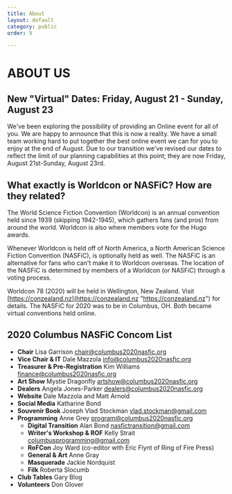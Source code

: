 ```yaml
---
title: About
layout: default
category: public
order: 9

---
```

# ABOUT US

## New "Virtual" Dates: Friday, August 21 - Sunday, August 23

We've been exploring the possibility of providing an Online event for all of you. We are happy to announce that this is now a reality. We have a small team working hard to put together the best online event we can for you to enjoy at the end of August. Due to our transition we've revised our dates to reflect the limit of our planning capabilities at this point; they are now Friday, August 21st-Sunday, August 23rd.

## What exactly is Worldcon or NASFiC? How are they related?

The World Science Fiction Convention (Worldcon) is an annual convention held since 1939 (skipping 1942-1945), which gathers fans (and pros) from around the world. Worldcon is also where members vote for the Hugo awards.

Whenever Worldcon is held off of North America, a North American Science Fiction Convention (NASFiC), is optionally held as well. The NASFiC is an alternative for fans who can't make it to Worldcon overseas. The location of the NASFiC is determined by members of a Worldcon (or NASFiC) through a voting process.

Worldcon 78 (2020) will be held in Wellington, New Zealand. Visit [https://conzealand.nz](https://conzealand.nz "https://conzealand.nz") for details. The NASFiC for 2020 was to be in Columbus, OH. Both became virtual conventions held online.

## 2020 Columbus NASFiC Concom List

* **Chair** Lisa Garrison [chair@columbus2020nasfic.org](mailto:chair@columbus2020nasfic.org)
* **Vice Chair & IT** Dale Mazzola [info@columbus2020nasfic.org](mailto:info@columbus2020nasfic.org)
* **Treasurer & Pre-Registration** Kim Williams [finance@columbus2020nasfic.org](mailto:finance@columbus2020nasfic.org)
* **Art Show** Mystie Dragonfly artshow@columbus2020nasfic.org
* **Dealers** Angela Jones-Parker [dealers@columbus2020nasfic.org](mailto:dealers@columbus2020nasfic.org)
* **Website** Dale Mazzola and Matt Arnold
* **Social Media** Katharine Bond
* **Souvenir Book** Joseph Vlad Stockman [vlad.stockman@gmail.com](mailto:vlad.stockman@gmail.com)
* **Programming** Anne Grey [program@columbus2020nasfic.org](mailto:program@columbus2020nasfic.org)
  * **Digital Transition** Alan Bond nasfictransition@gmail.com
  * **Writer's Workshop & ROF** Kelly Strait [columbusprogramming@gmail.com](mailto:columbusprogramming@gmail.com)
  * **RoFCon** Joy Ward (co-editor with Eric Flynt of Ring of Fire Press)
  * **General & Art** Anne Gray
  * **Masquerade** Jackie Nordquist
  * **Filk** Roberta Slocumb
* **Club Tables** Gary Blog
* **Volunteers** Don Glover